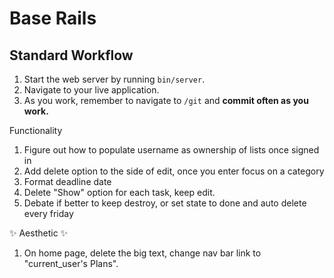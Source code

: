 # Base Rails

## Standard Workflow

 1. Start the web server by running `bin/server`.
 1. Navigate to your live application.
 1. As you work, remember to navigate to `/git` and **commit often as you work.**


Functionality

 1. Figure out how to populate username as ownership of lists once signed in
 2. Add delete option to the side of edit, once you enter focus on a category
 3. Format deadline date
 4. Delete "Show" option for each task, keep edit.
 5. Debate if better to keep destroy, or set state to done and auto delete every friday
 
✨ Aesthetic ✨

 1. On home page, delete the big text, change nav bar link to "current_user's Plans".

